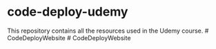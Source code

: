 # code-deploy-udemy
This repository contains all the resources used in the Udemy course.
#   C o d e D e p l o y W e b s i t e  
 #   C o d e D e p l o y W e b s i t e  
 
